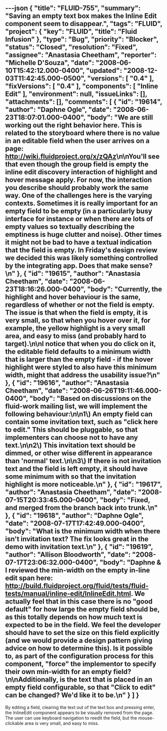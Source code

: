 ---json
{
  "title": "FLUID-755",
  "summary": "Saving an empty text box makes the Inline Edit component seem to disappear.",
  "tags": "FLUID",
  "project": {
    "key": "FLUID",
    "title": "Fluid Infusion"
  },
  "type": "Bug",
  "priority": "Blocker",
  "status": "Closed",
  "resolution": "Fixed",
  "assignee": "Anastasia Cheetham",
  "reporter": "Michelle D'Souza",
  "date": "2008-06-10T15:42:12.000-0400",
  "updated": "2008-12-03T11:42:45.000-0500",
  "versions": [
    "0.4"
  ],
  "fixVersions": [
    "0.4"
  ],
  "components": [
    "Inline Edit"
  ],
  "environment": null,
  "issueLinks": [],
  "attachments": [],
  "comments": [
    {
      "id": "19614",
      "author": "Daphne Ogle",
      "date": "2008-06-23T18:07:01.000-0400",
      "body": "We are still working out the right behavior here.  This is related to the storyboard where there is no value in an editable field when the user arrives on a page:  <http://wiki.fluidproject.org/x/zQAz>\n\nYou'll see that even though the group field is empty the inline edit discovery interaction of highlight and hover message apply.  For now, the interaction you describe should probably work the same way.  One of the challenges here is the varying contexts.  Sometimes it is really important for an empty field to be empty (in a particularly busy interface for instance or when there are lots of empty values so textually describing the emptiness is huge clutter and noise).  Other times it might not be bad to have a textual indication that the field is empty.  In Friday's design review we decided this was likely something controlled by the integrating app.  Does that make sense?\n"
    },
    {
      "id": "19615",
      "author": "Anastasia Cheetham",
      "date": "2008-06-23T18:16:26.000-0400",
      "body": "Currently, the highlight and hover behaviour is the same, regardless of whether or not the field is empty. The issue is that when the field is empty, it is very small, so that when you hover over it, for example, the yellow highlight is a very small area, and easy to miss (and probably hard to target).\n\nI notice that when you do click on it, the editable field defaults to a minimum width that is larger than the empty field - if the hover highlight were styled to also have this minimum width, might that address the usability issue?\n"
    },
    {
      "id": "19616",
      "author": "Anastasia Cheetham",
      "date": "2008-06-26T19:11:46.000-0400",
      "body": "Based on discussions on the fluid-work mailing list, we will implement the following behaviour:\n\n1\\) An empty field can contain some invitation text, such as \"click  here to edit.\" This should be pluggable, so that implementers can choose not to have any text.\n\n2\\) This invitation text should be dimmed, or other wise different in appearance than 'normal' text.\n\n3\\) If there is not invitation text and the field is left empty, it should have some minimum with so that the invitation highlight is more noticeable.\n"
    },
    {
      "id": "19617",
      "author": "Anastasia Cheetham",
      "date": "2008-07-15T20:33:45.000-0400",
      "body": "Fixed, and merged from the branch back into trunk.\n"
    },
    {
      "id": "19618",
      "author": "Daphne Ogle",
      "date": "2008-07-17T17:42:49.000-0400",
      "body": "What is the minimum width when there isn't invitation text?  The fix looks great in the demo with invitation text.\n"
    },
    {
      "id": "19619",
      "author": "Allison Bloodworth",
      "date": "2008-07-17T23:06:32.000-0400",
      "body": "Daphne & I reviewed the min-width on the empty in-line edit span here: <http://build.fluidproject.org/fluid/tests/fluid-tests/manual/inline-edit/InlineEdit.html>. We actually feel that in this case there is no \"good default\" for how large the empty field should be, as this totally depends on how much text is expected to be in the field. We feel the developer should have to set the size on this field explicitly (and we would provide a design pattern giving advice on how to determine this). Is it possible to, as part of the configuration process for this component, \"force\" the implementor to specify their own min-width for an empty field?\n\nAdditionally, is the text that is placed in an empty field configurable, so that \"Click to edit\" can be changed? We'd like it to be.\n"
    }
  ]
}
---
By editing a field, clearing the text out of the text box and pressing enter, the InlineEdit component appears to be visually removed from the page.\
The user can use keyboard navigation to reedit the field, but the mouse-clickable area is very small, and easy to miss.

        